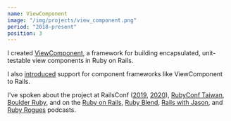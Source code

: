 ```yaml
---
name: ViewComponent
image: "/img/projects/view_component.png"
period: "2018-present"
position: 3
---
```


I created [ViewComponent](https://github.com/github/view_component), a framework for building encapsulated, unit-testable view components in Ruby on Rails.

I also [introduced](https://github.com/rails/rails/pull/36388) support for component frameworks like ViewComponent to Rails.

I've spoken about the project at RailsConf ([2019](https://youtu.be/y5Z5a6QdA-M), [2020](https://youtu.be/YVYRus_2KZM)), [RubyConf Taiwan](https://www.youtube.com/watch?v=MGAs0QALAiM), [Boulder Ruby](https://boulder-ruby.org/), and on the [Ruby on Rails](https://5by5.tv/rubyonrails/276), [Ruby Blend](https://radiopublic.com/the-ruby-blend-WDewaV/s1!9aab9), [Rails with Jason](https://www.codewithjason.com/rails-with-jason-podcast/joel-hawksley/), and [Ruby Rogues](https://devchat.tv/ruby-rogues/rr-461-rethinking-the-view-layer-with-components-with-joel-hawksley/) podcasts.
